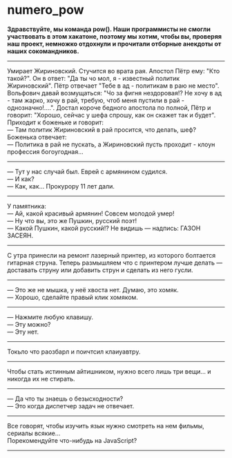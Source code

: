 # numero_pow

<b>Здравствуйте, мы команда pow(). Наши программисты не смогли участвовать в этом хакатоне, поэтому мы хотим, чтобы вы, проверяя наш проект, немножко отдохнули и прочитали отборные анекдоты от наших сокомандников.</b>

----------------------------------------------

Умирает Жириновский. Стучится во врата рая. Апостол Пётр ему: "Кто такой?". Он в ответ: "Да ты чо мол, я - известный политик Жириновский". Пётр отвечает "Тебе в ад - политикам в раю не место". Вольфович давай возмущаться: "Чо за фигня нездоровая!? Не хочу в ад - там жарко, хочу в рай, требую, чтоб меня пустили в рай - однозначно!....". Достал короче бедного апостола по полной, Пётр и говорит: "Хорошо, сейчас у шефа спрошу, как он скажет так и будет".  
Приходит к боженьке и говорит:  
— Там политик Жириновский в рай просится, что делать, шеф?  
Боженька отвечает:  
— Политика в рай не пускать, а Жириновский пусть проходит - клоун профессия богоугодная...  

----------------------------------------------

— Тут у нас случай был. Еврей с армянином судился.  
— И как?  
— Как, как… Прокурору 11 лет дали.  

----------------------------------------------

У памятника:  
— Ай, какой красивый армянин! Совсем молодой умер!  
— Ну что вы, это же Пушкин, русский поэт!  
— Какой Пушкин, какой русский!? Не видишь — надпись: ГАЗОН ЗАСЕЯН.  

----------------------------------------------

С утра принесли на ремонт лазерный принтер, из которого болтается гитарная струна. Теперь размышляем что с принтером лучше делать — доставать струну или добавить струн и сделать из него гусли.

----------------------------------------------

— Это же не мышка, у неё хвоста нет. Думаю, это хомяк.  
— Хорошо, сделайте правый клик хомяком.  

----------------------------------------------

— Нажмите любую клавишу.  
— Эту можно?  
— Эту нет.  

----------------------------------------------

Токьло что раозбарл и поичтсил клаиуавтру.

----------------------------------------------

Чтобы стать истинным айтишником, нужно всего лишь три вещи… и никогда их не стирать.

----------------------------------------------

— Да что ты знаешь о безысходности?  
— Это когда диспетчер задач не отвечает.  

----------------------------------------------

Все говорят, чтобы изучить язык нужно смотреть на нем фильмы, сериалы всякие…  
Порекомендуйте что-нибудь на JavaScript?  

----------------------------------------------
